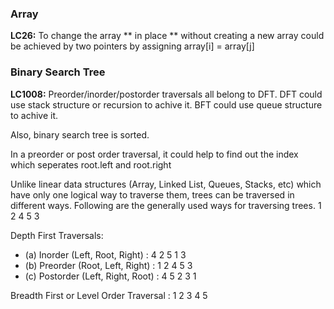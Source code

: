 ### Array
**LC26:** To change the array ** in place ** without creating a new array could be achieved by two pointers by assigning array[i] = array[j]





### Binary Search Tree

**LC1008:** Preorder/inorder/postorder traversals all belong to DFT. 
DFT could use stack structure or recursion to achive it.
BFT could use queue structure to achive it.

Also, binary search tree is sorted. 

In a preorder or post order traversal, it could help to find out the index which seperates root.left and root.right


Unlike linear data structures (Array, Linked List, Queues, Stacks, etc) which have only one logical way to traverse them, trees can be traversed in different ways. Following are the generally used ways for traversing trees.
1
  2 
    4
    5
  3


Depth First Traversals:
* (a) Inorder (Left, Root, Right) : 4 2 5 1 3
* (b) Preorder (Root, Left, Right) : 1 2 4 5 3
* (c) Postorder (Left, Right, Root) : 4 5 2 3 1

Breadth First or Level Order Traversal : 1 2 3 4 5

